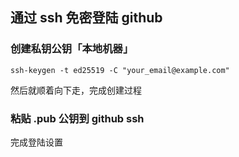 
## 通过 ssh 免密登陆 github 

### 创建私钥公钥「本地机器」

```shell
ssh-keygen -t ed25519 -C "your_email@example.com"
```

然后就顺着向下走，完成创建过程

### 粘贴 .pub 公钥到 github ssh
完成登陆设置